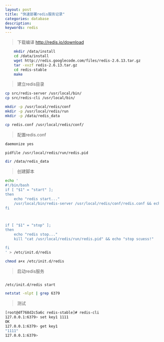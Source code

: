 ```yaml
---
layout: post
title: "快速部署redis服务记录"
categories: database
description: 
keywords: redis
---
```


> 下载编译
> http://redis.io/download 

```bash
    mkdir /data/install
	cd /data/install
	wget http://redis.googlecode.com/files/redis-2.6.13.tar.gz
	tar -xvzf redis-2.6.13.tar.gz
	cd redis-stable
	make
```

> 建立redis目录

```bash
cp src/redis-server /usr/local/bin/
cp src/redis-cli /usr/local/bin/

mkdir -p /usr/local/redis/conf
mkdir -p /usr/local/redis/run
mkdir -p /data/redis_data

cp redis.conf /usr/local/redis/conf/
```

> 配置redis.conf

```bash
daemonize yes

pidfile /usr/local/redis/run/redis.pid

dir /data/redis_data

```

> 创建脚本

```bash
echo '
#!/bin/bash
if [ "$1" = "start" ];
then
	echo "redis start..."
	/usr/local/bin/redis-server /usr/local/redis/conf/redis.conf && echo "start scuess!"
fi



if [ "$1" = "stop" ];
then
	echo "redis stop..."
	kill "cat /usr/local/redis/run/redis.pid" && echo "stop scuess!"

fi
' > /etc/init.d/redis

chmod a+x /etc/init.d/redis

```

> 启动redis服务

```bash

/etc/init.d/redis start

netstat -nlpt | grep 6379

```

> 测试

```bash
[root@df768d2c5a6c redis-stable]# redis-cli 
127.0.0.1:6379> set key1 1111
OK
127.0.0.1:6379> get key1
"1111"
127.0.0.1:6379> 
```
